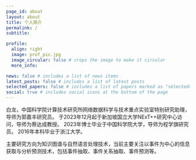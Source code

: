 ```yaml
---
page_id: about
layout: about
title: 个人简介
permalink: /
subtitle: 

profile:
  align: right
  image: prof_pic.jpg
  image_circular: false # crops the image to make it circular
  more_info: 

news: false # includes a list of news items
latest_posts: false # includes a list of latest posts
selected_papers: false # includes a list of papers marked as "selected={true}"
social: true # includes social icons at the bottom of the page
---
```


白龙，中国科学院计算技术研究所网络数据科学与技术重点实验室特别研究助理，导师为郭嘉丰研究员。
于2023年12月起于新加坡国立大学NExT++研究中心访问，导师为蔡达成教授。
2023年博士毕业于中国科学院大学，导师为程学旗研究员。
2016年本科毕业于浙江大学。

主要研究方向为知识图谱与自然语言处理技术，当前主要关注以事件为中心的信息获取与分析预测技术，包括事件抽取、事件关系抽取、事件预测等。

